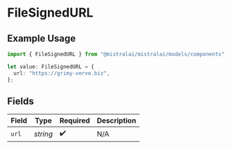 # FileSignedURL

## Example Usage

```typescript
import { FileSignedURL } from "@mistralai/mistralai/models/components";

let value: FileSignedURL = {
  url: "https://grimy-verve.biz",
};
```

## Fields

| Field              | Type               | Required           | Description        |
| ------------------ | ------------------ | ------------------ | ------------------ |
| `url`              | *string*           | :heavy_check_mark: | N/A                |